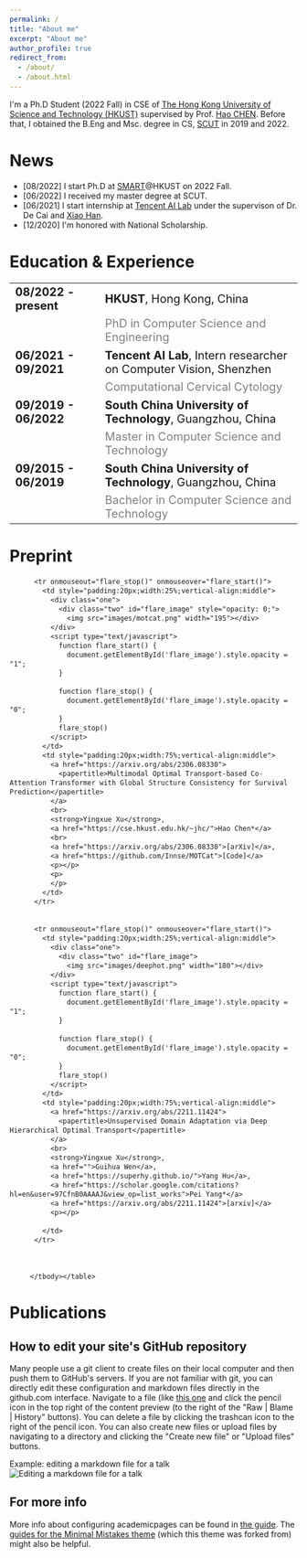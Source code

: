 ```yaml
---
permalink: /
title: "About me"
excerpt: "About me"
author_profile: true
redirect_from: 
  - /about/
  - /about.html
---
```


I'm a Ph.D Student (2022 Fall) in CSE of [The Hong Kong University of Science and Technology (HKUST)](https://hkust.edu.hk/) supervised by Prof. [Hao CHEN](https://cse.hkust.edu.hk/~jhc/). Before that, I obtained the B.Eng and Msc. degree in CS, [SCUT](http://www.scut.edu.cn) in 2019 and 2022.

<style>
td, th {
   border: none!important;
}
</style>
News
======
- [08/2022] I start Ph.D at [SMART](https://hkustsmartlab.netlify.app/)@HKUST on 2022 Fall.
- [06/2022] I received my master degree at SCUT.
- [06/2021] I start internship at [Tencent AI Lab](https://ai.tencent.com/ailab/zh/index) under the supervison of Dr. De Cai and [Xiao Han](https://www.linkedin.com/in/xiaohan2009).
- [12/2020] I'm honored with National Scholarship.

<h1 id="education_experience"> Education & Experience</h1>
<table style="border: none;rules:none;cellspacing:0;font-size:20px;">
<tbody><tr>
    <td><b>08/2022 - present</b> &nbsp;&nbsp;&nbsp;</td>
    <td><b>HKUST</b>, Hong Kong, China</td>
</tr>
<tr>
    <td></td>
    <td><font color="grey">PhD in Computer Science and Engineering</font></td>
</tr>
<tr>
    <td><b>06/2021 - 09/2021</b> &nbsp;&nbsp;&nbsp;</td>
    <td><b>Tencent AI Lab</b>, Intern researcher on Computer Vision, Shenzhen</td>
</tr>
<tr>
    <td></td>
    <td><font color="grey">Computational Cervical Cytology</font></td>
</tr>
<tr>
    <td><b>09/2019 - 06/2022</b> &nbsp;&nbsp;&nbsp;</td>
    <td><b>South China University of Technology</b>, Guangzhou, China</td>
</tr>
<tr>
    <td></td>
    <td><font color="grey">Master in Computer Science and Technology</font></td>
</tr>
<tr>
    <td><b>09/2015 - 06/2019</b> &nbsp;&nbsp;&nbsp;</td>
    <td><b>South China University of Technology</b>, Guangzhou, China</td>
</tr>
<tr>
    <td></td>
    <td><font color="grey">Bachelor in Computer Science and Technology</font></td>
</tr>
</tbody></table>

Preprint
======
<body>
<table style="width:100%;border:none;border-spacing:0px;border-collapse:separate;margin-right:auto;margin-left:auto;rules:none;"><tbody>

          <tr onmouseout="flare_stop()" onmouseover="flare_start()">
            <td style="padding:20px;width:25%;vertical-align:middle">
              <div class="one">
                <div class="two" id="flare_image" style="opacity: 0;">
                  <img src="images/motcat.png" width="195"></div>
              </div>
              <script type="text/javascript">
                function flare_start() {
                  document.getElementById('flare_image').style.opacity = "1";
                }

                function flare_stop() {
                  document.getElementById('flare_image').style.opacity = "0";
                }
                flare_stop()
              </script>
            </td>
            <td style="padding:20px;width:75%;vertical-align:middle">
              <a href="https://arxiv.org/abs/2306.08330">
                <papertitle>Multimodal Optimal Transport-based Co-Attention Transformer with Global Structure Consistency for Survival Prediction</papertitle>
              </a>
              <br>
              <strong>Yingxue Xu</strong>,
              <a href="https://cse.hkust.edu.hk/~jhc/">Hao Chen*</a>
              <br>
              <a href="https://arxiv.org/abs/2306.08330">[arXiv]</a>, 
              <a href="https://github.com/Innse/MOTCat">[Code]</a>
              <p></p>
              <p>
              </p>
            </td>
          </tr> 


          <tr onmouseout="flare_stop()" onmouseover="flare_start()">
            <td style="padding:20px;width:25%;vertical-align:middle">
              <div class="one">
                <div class="two" id="flare_image">
                  <img src="images/deephot.png" width="180"></div>
              </div>
              <script type="text/javascript">
                function flare_start() {
                  document.getElementById('flare_image').style.opacity = "1";
                }

                function flare_stop() {
                  document.getElementById('flare_image').style.opacity = "0";
                }
                flare_stop()
              </script>
            </td>
            <td style="padding:20px;width:75%;vertical-align:middle">
              <a href="https://arxiv.org/abs/2211.11424">
                <papertitle>Unsupervised Domain Adaptation via Deep Hierarchical Optimal Transport</papertitle>
              </a>
              <br>
              <strong>Yingxue Xu</strong>,
              <a href="">Guihua Wen</a>,
              <a href="https://superhy.github.io/">Yang Hu</a>,
              <a href="https://scholar.google.com/citations?hl=en&user=97CfnB0AAAAJ&view_op=list_works">Pei Yang*</a>
              <a href="https://arxiv.org/abs/2211.11424">[arxiv]</a>
              <p></p>
              
            </td>
          </tr> 


          
         </tbody></table>
</body>

<h1 id="publication"> Publications</h1>

How to edit your site's GitHub repository
------
Many people use a git client to create files on their local computer and then push them to GitHub's servers. If you are not familiar with git, you can directly edit these configuration and markdown files directly in the github.com interface. Navigate to a file (like [this one](https://github.com/academicpages/academicpages.github.io/blob/master/_talks/2012-03-01-talk-1.md) and click the pencil icon in the top right of the content preview (to the right of the "Raw | Blame | History" buttons). You can delete a file by clicking the trashcan icon to the right of the pencil icon. You can also create new files or upload files by navigating to a directory and clicking the "Create new file" or "Upload files" buttons. 

Example: editing a markdown file for a talk
![Editing a markdown file for a talk](/images/editing-talk.png)

For more info
------
More info about configuring academicpages can be found in [the guide](https://academicpages.github.io/markdown/). The [guides for the Minimal Mistakes theme](https://mmistakes.github.io/minimal-mistakes/docs/configuration/) (which this theme was forked from) might also be helpful.
